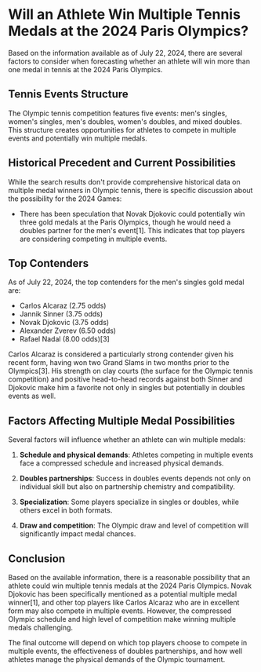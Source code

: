 # Will an Athlete Win Multiple Tennis Medals at the 2024 Paris Olympics?

Based on the information available as of July 22, 2024, there are several factors to consider when forecasting whether an athlete will win more than one medal in tennis at the 2024 Paris Olympics.

## Tennis Events Structure

The Olympic tennis competition features five events: men's singles, women's singles, men's doubles, women's doubles, and mixed doubles. This structure creates opportunities for athletes to compete in multiple events and potentially win multiple medals.

## Historical Precedent and Current Possibilities

While the search results don't provide comprehensive historical data on multiple medal winners in Olympic tennis, there is specific discussion about the possibility for the 2024 Games:

- There has been speculation that Novak Djokovic could potentially win three gold medals at the Paris Olympics, though he would need a doubles partner for the men's event[1]. This indicates that top players are considering competing in multiple events.

## Top Contenders

As of July 22, 2024, the top contenders for the men's singles gold medal are:

- Carlos Alcaraz (2.75 odds)
- Jannik Sinner (3.75 odds)
- Novak Djokovic (3.75 odds)
- Alexander Zverev (6.50 odds)
- Rafael Nadal (8.00 odds)[3]

Carlos Alcaraz is considered a particularly strong contender given his recent form, having won two Grand Slams in two months prior to the Olympics[3]. His strength on clay courts (the surface for the Olympic tennis competition) and positive head-to-head records against both Sinner and Djokovic make him a favorite not only in singles but potentially in doubles events as well.

## Factors Affecting Multiple Medal Possibilities

Several factors will influence whether an athlete can win multiple medals:

1. **Schedule and physical demands**: Athletes competing in multiple events face a compressed schedule and increased physical demands.

2. **Doubles partnerships**: Success in doubles events depends not only on individual skill but also on partnership chemistry and compatibility.

3. **Specialization**: Some players specialize in singles or doubles, while others excel in both formats.

4. **Draw and competition**: The Olympic draw and level of competition will significantly impact medal chances.

## Conclusion

Based on the available information, there is a reasonable possibility that an athlete could win multiple tennis medals at the 2024 Paris Olympics. Novak Djokovic has been specifically mentioned as a potential multiple medal winner[1], and other top players like Carlos Alcaraz who are in excellent form may also compete in multiple events. However, the compressed Olympic schedule and high level of competition make winning multiple medals challenging.

The final outcome will depend on which top players choose to compete in multiple events, the effectiveness of doubles partnerships, and how well athletes manage the physical demands of the Olympic tournament.